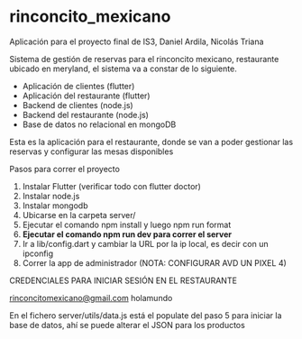 # rinconcito_mexicano

Aplicación para el proyecto final de IS3, Daniel Ardila, Nicolás Triana

Sistema de gestión de reservas para el rinconcito mexicano, restaurante ubicado en meryland, el sistema va a constar de lo siguiente.

- Aplicación de clientes (flutter)
- Aplicación del restaurante (flutter)
- Backend de clientes (node.js)
- Backend del restaurante (node.js)
- Base de datos no relacional en mongoDB

Esta es la aplicación para el restaurante, donde se van a poder gestionar las reservas y configurar las mesas disponibles


Pasos para correr el proyecto

1. Instalar Flutter (verificar todo con flutter doctor)
2. Instalar node.js
3. Instalar mongodb
4. Ubicarse en la carpeta server/
5. Ejecutar el comando npm install y luego npm run format
6. **Ejecutar el comando npm run dev para correr el server**
7. Ir a lib/config.dart y cambiar la URL por la ip local, es decir con un ipconfig
8. Correr la app de administrador (NOTA: CONFIGURAR AVD UN PIXEL 4)

CREDENCIALES PARA INICIAR SESIÓN EN EL RESTAURANTE

rinconcitomexicano@gmail.com
holamundo

En el fichero server/utils/data.js está el populate del paso 5 para iniciar la base de datos, ahí se puede alterar el JSON para los productos